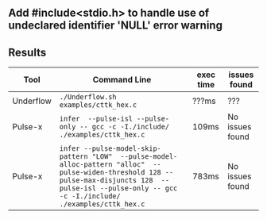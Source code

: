 ## Add #include<stdio.h> to handle use of undeclared identifier 'NULL' error warning

## Results

|Tool|Command Line|exec time|issues found                         |
|----------------|-------------------------------|-----------------------------|---------------------------|
|Underflow|`./Underflow.sh examples/cttk_hex.c`|???ms|???|
|Pulse-x|`infer  --pulse-isl --pulse-only -- gcc -c -I./include/ ./examples/cttk_hex.c`|109ms|No issues found|
|Pulse-x|`infer --pulse-model-skip-pattern "LOW"  --pulse-model-alloc-pattern "alloc"  --pulse-widen-threshold 128 --pulse-max-disjuncts 128  --pulse-isl --pulse-only -- gcc -c -I./include/ ./examples/cttk_hex.c`|783ms|No issues found|

